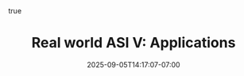 ---
title: "Real world ASI V: Applications"
date: 2025-09-05T14:17:07-07:00
draft: false
math: true
---
